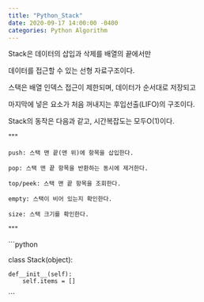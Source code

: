 ```yaml
---
title: "Python_Stack"
date: 2020-09-17 14:00:00 -0400
categories: Python Algorithm
---
```


Stack은 데이터의 삽입과 삭제를 배열의 끝에서만 

데이터를 접근할 수 있는 선형 자료구조이다. 

스택은 배열 인덱스 접근이 제한되며, 데이터가 순서대로 저장되고 

마지막에 넣은 요소가 처음 꺼내지는 후입선출(LIFO)의 구조이다.

Stack의 동작은 다음과 같고, 시간복잡도는 모두O(1)이다.


"""

    push: 스택 맨 끝(맨 위)에 항목을 삽입한다.

    pop: 스택 맨 끝 항목을 반환하는 동시에 제거한다.

    top/peek: 스택 맨 끝 항목을 조회한다.

    empty: 스택이 비어 있는지 확인한다.

    size: 스택 크기를 확인한다.

"""

​```python

class Stack(object):

    def__init__(self):
        self.items = []

​```

[jekyll-docs]: https://jekyllrb.com/docs/home
[jekyll-gh]:   https://github.com/jekyll/jekyll
[jekyll-talk]: https://talk.jekyllrb.com/